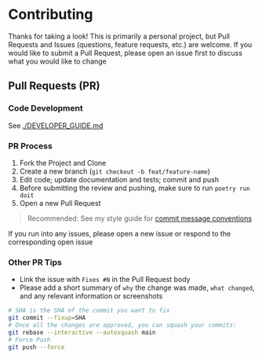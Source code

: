 # Contributing

Thanks for taking a look! This is primarily a personal project, but Pull Requests and Issues (questions, feature requests, etc.) are welcome. If you would like to submit a Pull Request, please open an issue first to discuss what you would like to change

## Pull Requests (PR)

### Code Development

See [./DEVELOPER_GUIDE.md](./DEVELOPER_GUIDE.md)

### PR Process

1. Fork the Project and Clone
2. Create a new branch (`git checkout -b feat/feature-name`)
3. Edit code; update documentation and tests; commit and push
4. Before submitting the review and pushing, make sure to run `poetry run doit`
5. Open a new Pull Request

> Recommended: See my style guide for [commit message conventions](https://gist.github.com/KyleKing/729914c4c88c8de8bcb11f7e978d24cc)

If you run into any issues, please open a new issue or respond to the corresponding open issue

### Other PR Tips

- Link the issue with `Fixes #N` in the Pull Request body
- Please add a short summary of `why` the change was made, `what changed`, and any relevant information or screenshots

```sh
# SHA is the SHA of the commit you want to fix
git commit --fixup=SHA
# Once all the changes are approved, you can squash your commits:
git rebase --interactive --autosquash main
# Force Push
git push --force
```
